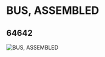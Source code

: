 # BUS, ASSEMBLED
## 64642
![BUS, ASSEMBLED](https://lc-www-live-s.legocdn.com/media/bricks/5/2/6019745.jpg)